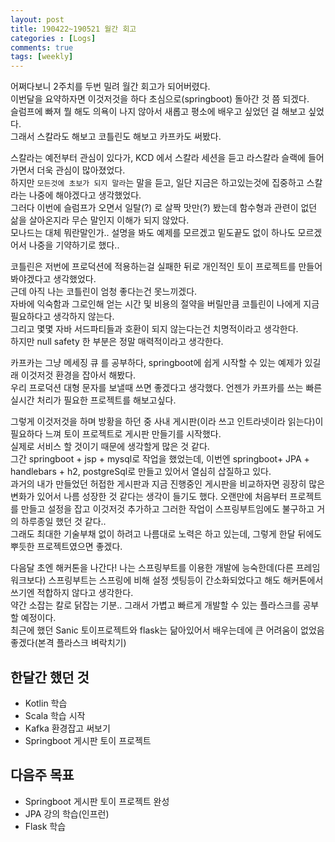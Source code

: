```yaml
---
layout: post
title: 190422~190521 월간 회고
categories : [Logs]
comments: true
tags: [weekly]
---
```

어쩌다보니 2주치를 두번 밀려 월간 회고가 되어버렸다.  
이번달을 요약하자면 이것저것을 하다 초심으로(springboot) 돌아간 것 쯤 되겠다.  
슬럼프에 빠져 뭘 해도 의욕이 나지 않아서 새롭고 평소에 배우고 싶었던 걸 해보고 싶었다.   
그래서 스칼라도 해보고 코틀린도 해보고 카프카도 써봤다.  

스칼라는 예전부터 관심이 있다가, KCD 에서 스칼라 세션을 듣고 라스칼라 슬랙에 들어가면서 더욱 관심이 많아졌었다.   
하지만 `모든것에 초보가 되지 말라`는 말을 듣고, 일단 지금은 하고있는것에 집중하고 스칼라는 나중에 해야겠다고 생각했었다.    
그러다 이번에 슬럼프가 오면서 일탈(?) 로 살짝 맛만(?) 봤는데 함수형과 관련이 없던 삶을 살아온지라 무슨 말인지 이해가 되지 않았다.    
 모나드는 대체 뭐란말인가.. 설명을 봐도 예제를 모르겠고 밑도끝도 없이 하나도 모르겠어서 나중을 기약하기로 했다..    

코틀린은 저번에 프로덕션에 적용하는걸 실패한 뒤로 개인적인 토이 프로젝트를 만들어 봐야겠다고 생각했었다.   
근데 아직 나는 코틀린이 엄청 좋다는건 못느끼겠다.   
자바에 익숙함과 그로인해 얻는 시간 및 비용의 절약을 버릴만큼 코틀린이 나에게 지금 필요하다고 생각하지 않는다.    
그리고 몇몇 자바 서드파티들과 호환이 되지 않는다는건 치명적이라고 생각한다.      
하지만 null safety 한 부분은 정말 매력적이라고 생각한다.    

카프카는 그냥 메세징 큐 를 공부하다, springboot에 쉽게 시작할 수 있는 예제가 있길래 이것저것 환경을 잡아서 해봤다.   
우리 프로덕션 대형 문자를 보낼때 쓰면 좋겠다고 생각했다. 언젠가 카프카를 쓰는 빠른 실시간 처리가 필요한 프로젝트를 해보고싶다.  

그렇게 이것저것을 하며 방황을 하던 중 사내 게시판(이라 쓰고 인트라넷이라 읽는다)이 필요하다 느껴 토이 프로젝트로 게시판 만들기를 시작했다.  
실제로 서비스 할 것이기 때문에 생각할게 많은 것 같다.    
그간 springboot + jsp + mysql로 작업을 했었는데, 이번엔 springboot+ JPA + handlebars + h2, postgreSql로 만들고 있어서 열심히 삽질하고 있다.  
과거의 내가 만들었던 허접한 게시판과 지금 진행중인 게시판을 비교하자면 굉장히 많은 변화가 있어서 나름 성장한 것 같다는 생각이 들기도 했다.
오랜만에 처음부터 프로젝트를 만들고 설정을 잡고 이것저것 추가하고 그러한 작업이 스프링부트임에도 불구하고 거의 하루종일 했던 것 같다..   
그래도 최대한 기술부채 없이 하려고 나름대로 노력은 하고 있는데, 그렇게 한달 뒤에도 뿌듯한 프로젝트였으면 좋겠다.   

다음달 초엔 해커톤을 나간다! 나는 스프링부트를 이용한 개발에 능숙한데(다른 프레임워크보다) 스프링부트는 스프링에 비해 설정 셋팅등이 간소화되었다고 해도 해커톤에서 쓰기엔 적합하지 않다고 생각한다.   
약간 소잡는 칼로 닭잡는 기분.. 그래서 가볍고 빠르게 개발할 수 있는 플라스크를 공부할 예정이다.  
최근에 했던 Sanic 토이프로젝트와 flask는 닮아있어서 배우는데에 큰 어려움이 없었음 좋겠다(본격 플라스크 벼락치기) 

## 한달간 했던 것
* Kotlin 학습
* Scala 학습 시작
* Kafka 환경잡고 써보기
* Springboot 게시판 토이 프로젝트

## 다음주 목표
* Springboot 게시판 토이 프로젝트 완성
* JPA 강의 학습(인프런)
* Flask 학습



